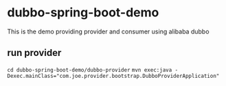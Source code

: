 # dubbo-spring-boot-demo
This is the demo providing provider and consumer using alibaba dubbo


## run provider
`cd dubbo-spring-boot-demo/dubbo-provider`
`mvn exec:java -Dexec.mainClass="com.joe.provider.bootstrap.DubboProviderApplication"`
